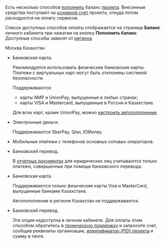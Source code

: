 Есть несколько способов [пополнить](../../operations/payment) баланс [проекта](/ru/base/account/concepts/projects). Внесенные средства поступают на [основной счет](../balance#osnovnoy_i_bonusnyy_schet) проекта, откуда потом расходуются на оплату сервисов.

Список доступных способов оплаты отображается на странице **Баланс** личного кабинета при нажатии на кнопку **Пополнить баланс**. Доступные способы зависят от [региона](/ru/base/account/concepts/regions).

<tabs>
<tablist>
<tab>Москва</tab>
<tab>Казахстан</tab>
</tablist>
<tabpanel>

- Банковская карта.

  <warn>

  Рекомендуется использовать физические банковские карты. Платежи с виртуальных карт могут быть отклонены системой безопасности.

  </warn>

  Поддерживаются:

  - карты МИР и UnionPay, выпущенные в любых странах;
  - карты VISA и Mastercard, выпущенные в России и Казахстане.

  Для всех карт, кроме UnionPay, можно [настроить автопополнение](../../operations/add-card#nastroit_avtopopolnenie).

- Электронные деньги.

  Поддерживаются SberPay, Qiwi, ЮMoney.

- Мобильные платежи с телефонов основных сотовых операторов.
- Банковский перевод.

   <warn>

   В [отчетных документах](../../operations/report) для юридических лиц учитываются только платежи, совершенные при помощи банковского перевода.

   </warn>

</tabpanel>
<tabpanel>

- Банковская карта.

    Поддерживаются только физические карты Visa и MasterCard, выпущенные банками Казахстана.

    Автопополнение в регионе Казахстан не поддерживается.

- Банковский перевод.

    Эта опция недоступна в личном кабинете. Для оплаты этим способом обратитесь в [техническую поддержку](/ru/contacts) и запросите счет, сообщив реквизиты организации, [идентификатор (PID) проекта](/ru/base/account/instructions/project-settings/manage#poluchenie_identifikatora_proekta) и сумму в тенге.

</tabpanel>
</tabs>
